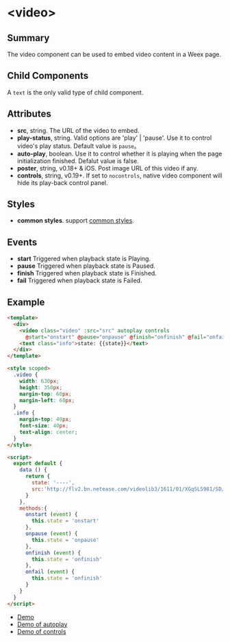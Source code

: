 # &lt;video&gt;

## Summary

The video component can be used to embed video content in a Weex page.

## Child Components

A `text` is the only valid type of child component.

## Attributes

* **src**, string. The URL of the video to embed.
* **play-status**, string. Valid options are 'play' | 'pause'. Use it to control video's play status. Default value is `pause`。
* **auto-play**, boolean. Use it to control whether it is playing when the page initialization finished. Defalut value is false.
* **poster**, string, <span class="weex-version">v0.18+ & iOS</span>. Post image URL of this video if any.
* **controls**, string, <span class="weex-version">v0.19+</span>. If set to `nocontrols`, native video component will hide its play-back control panel.

## Styles

* **common styles**. support [common styles](../styles/common-styles.html).

## Events

* **start** Triggered when playback state is Playing.
* **pause** Triggered when playback state is Paused.
* **finish** Triggered when playback state is Finished.
* **fail** Triggered when playback state is Failed.

## Example

```html
<template>
  <div>
    <video class="video" :src="src" autoplay controls
      @start="onstart" @pause="onpause" @finish="onfinish" @fail="onfail"></video>
    <text class="info">state: {{state}}</text>
  </div>
</template>

<style scoped>
  .video {
    width: 630px;
    height: 350px;
    margin-top: 60px;
    margin-left: 60px;
  }
  .info {
    margin-top: 40px;
    font-size: 40px;
    text-align: center;
  }
</style>

<script>
  export default {
    data () {
      return {
        state: '----',
        src:'http://flv2.bn.netease.com/videolib3/1611/01/XGqSL5981/SD/XGqSL5981-mobile.mp4'
      }
    },
    methods:{
      onstart (event) {
        this.state = 'onstart'
      },
      onpause (event) {
        this.state = 'onpause'
      },
      onfinish (event) {
        this.state = 'onfinish'
      },
      onfail (event) {
        this.state = 'onfinish'
      }
    }
  }
</script>
```
* [Demo](http://dotwe.org/vue/01d3d27073a471bb234b1a76e130d197)
* [Demo of autoplay](http://dotwe.org/vue/342d32830f51f72df6acab21fb1c21bd)
* [Demo of controls](http://dotwe.org/vue/7bdf54dce22def3d3850f65d95f5eac9)
